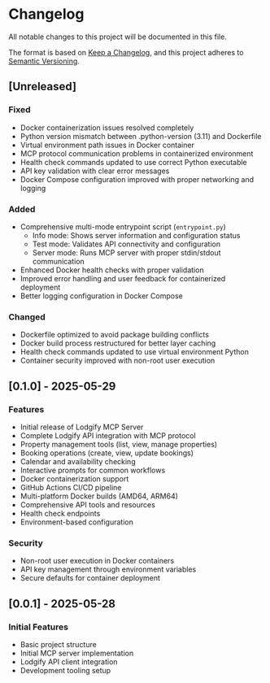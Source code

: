 # Changelog

All notable changes to this project will be documented in this file.

The format is based on [Keep a Changelog](https://keepachangelog.com/en/1.0.0/),
and this project adheres to [Semantic Versioning](https://semver.org/spec/v2.0.0.html).

## [Unreleased]

### Fixed

- Docker containerization issues resolved completely
- Python version mismatch between .python-version (3.11) and Dockerfile
- Virtual environment path issues in Docker container
- MCP protocol communication problems in containerized environment
- Health check commands updated to use correct Python executable
- API key validation with clear error messages
- Docker Compose configuration improved with proper networking and logging

### Added

- Comprehensive multi-mode entrypoint script (`entrypoint.py`)
  - Info mode: Shows server information and configuration status
  - Test mode: Validates API connectivity and configuration
  - Server mode: Runs MCP server with proper stdin/stdout communication
- Enhanced Docker health checks with proper validation
- Improved error handling and user feedback for containerized deployment
- Better logging configuration in Docker Compose

### Changed

- Dockerfile optimized to avoid package building conflicts
- Docker build process restructured for better layer caching
- Health check commands updated to use virtual environment Python
- Container security improved with non-root user execution

## [0.1.0] - 2025-05-29

### Features

- Initial release of Lodgify MCP Server
- Complete Lodgify API integration with MCP protocol
- Property management tools (list, view, manage properties)
- Booking operations (create, view, update bookings)
- Calendar and availability checking
- Interactive prompts for common workflows
- Docker containerization support
- GitHub Actions CI/CD pipeline
- Multi-platform Docker builds (AMD64, ARM64)
- Comprehensive API tools and resources
- Health check endpoints
- Environment-based configuration

### Security

- Non-root user execution in Docker containers
- API key management through environment variables
- Secure defaults for container deployment

## [0.0.1] - 2025-05-28

### Initial Features

- Basic project structure
- Initial MCP server implementation
- Lodgify API client integration
- Development tooling setup
